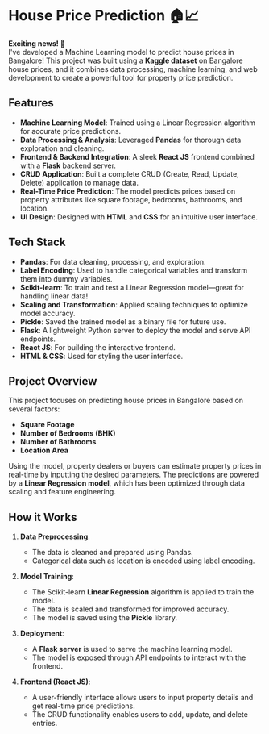 # House Price Prediction 🏠📈

**Exciting news! 🎉**  
I've developed a Machine Learning model to predict house prices in Bangalore! This project was built using a **Kaggle dataset** on Bangalore house prices, and it combines data processing, machine learning, and web development to create a powerful tool for property price prediction.

## Features
- **Machine Learning Model**: Trained using a Linear Regression algorithm for accurate price predictions.
- **Data Processing & Analysis**: Leveraged **Pandas** for thorough data exploration and cleaning.
- **Frontend & Backend Integration**: A sleek **React JS** frontend combined with a **Flask** backend server.
- **CRUD Application**: Built a complete CRUD (Create, Read, Update, Delete) application to manage data.
- **Real-Time Price Prediction**: The model predicts prices based on property attributes like square footage, bedrooms, bathrooms, and location.
- **UI Design**: Designed with **HTML** and **CSS** for an intuitive user interface.

## Tech Stack
- **Pandas**: For data cleaning, processing, and exploration.
- **Label Encoding**: Used to handle categorical variables and transform them into dummy variables.
- **Scikit-learn**: To train and test a Linear Regression model—great for handling linear data!
- **Scaling and Transformation**: Applied scaling techniques to optimize model accuracy.
- **Pickle**: Saved the trained model as a binary file for future use.
- **Flask**: A lightweight Python server to deploy the model and serve API endpoints.
- **React JS**: For building the interactive frontend.
- **HTML & CSS**: Used for styling the user interface.

## Project Overview
This project focuses on predicting house prices in Bangalore based on several factors:
- **Square Footage**
- **Number of Bedrooms (BHK)**
- **Number of Bathrooms**
- **Location Area**

Using the model, property dealers or buyers can estimate property prices in real-time by inputting the desired parameters. The predictions are powered by a **Linear Regression model**, which has been optimized through data scaling and feature engineering.

## How it Works
1. **Data Preprocessing**:
   - The data is cleaned and prepared using Pandas.
   - Categorical data such as location is encoded using label encoding.

2. **Model Training**:
   - The Scikit-learn **Linear Regression** algorithm is applied to train the model.
   - The data is scaled and transformed for improved accuracy.
   - The model is saved using the **Pickle** library.

3. **Deployment**:
   - A **Flask server** is used to serve the machine learning model.
   - The model is exposed through API endpoints to interact with the frontend.

4. **Frontend (React JS)**:
   - A user-friendly interface allows users to input property details and get real-time price predictions.
   - The CRUD functionality enables users to add, update, and delete entries.
